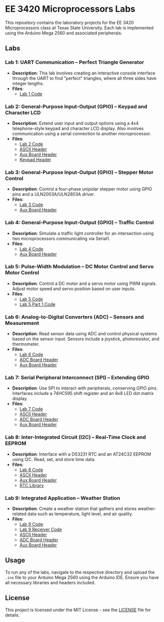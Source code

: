 # EE 3420 Microprocessors Labs

This repository contains the laboratory projects for the EE 3420 Microprocessors class at Texas State University. Each lab is implemented using the Arduino Mega 2560 and associated peripherals.

## Labs

### Lab 1: UART Communication – Perfect Triangle Generator

- **Description**: This lab involves creating an interactive console interface through the UART to find "perfect" triangles, where all three sides have integer lengths.
- **Files**:
  - [Lab 1 Code](./Labs/ee3420lab1/ee3420lab1.ino)

### Lab 2: General-Purpose Input-Output (GPIO) – Keypad and Character LCD

- **Description**: Extend user input and output options using a 4x4 telephone-style keypad and character LCD display. Also involves communication using a serial connection to another microprocessor.
- **Files**:
  - [Lab 2 Code](./Labs/ee3420lab2/ee3420lab2.ino)
  - [ASCII Header](./Labs/ee3420lab2/ASCII.h)
  - [Aux Board Header](./Labs/ee3420lab2/ee3420_mega_aux_board.h)
  - [Keypad Header](./Labs/ee3420lab2/Keypad.h)

### Lab 3: General-Purpose Input-Output (GPIO) – Stepper Motor Control

- **Description**: Control a four-phase unipolar stepper motor using GPIO pins and a ULN2003A/ULN2803A driver.
- **Files**:
  - [Lab 3 Code](./Labs/ee3420lab3/ee3420lab3.ino)
  - [Aux Board Header](./Labs/ee3420lab3/ee3420_mega_aux_board.h)

### Lab 4: General-Purpose Input-Output (GPIO) – Traffic Control

- **Description**: Simulate a traffic light controller for an intersection using two microprocessors communicating via Serial1.
- **Files**:
  - [Lab 4 Code](./Labs/ee3420lab4/ee3420lab4.ino)
  - [Aux Board Header](./Labs/ee3420lab4/ee3420_mega_aux_board.h)

### Lab 5: Pulse-Width Modulation – DC Motor Control and Servo Motor Control

- **Description**: Control a DC motor and a servo motor using PWM signals. Adjust motor speed and servo position based on user inputs.
- **Files**:
  - [Lab 5 Code](./Labs/ee3420lab5/ee3420lab5.ino)
  - [Lab 5 Part 1 Code](./Labs/ee3420lab5p1/ee3420lab5p1.ino)

### Lab 6: Analog-to-Digital Converters (ADC) – Sensors and Measurement

- **Description**: Read sensor data using ADC and control physical systems based on the sensor input. Sensors include a joystick, photoresistor, and thermometer.
- **Files**:
  - [Lab 6 Code](./Labs/ee3420lab6/ee3420lab6.ino)
  - [ADC Board Header](./Labs/ee3420lab6/ee3420_mega_adc_board.h)
  - [Aux Board Header](./Labs/ee3420lab6/ee3420_mega_aux_board.h)

### Lab 7: Serial Peripheral Interconnect (SPI) – Extending GPIO

- **Description**: Use SPI to interact with peripherals, conserving GPIO pins. Interfaces include a 74HC595 shift register and an 8x8 LED dot matrix display.
- **Files**:
  - [Lab 7 Code](./Labs/ee3420lab7/ee3420lab7.ino)
  - [ASCII Header](./Labs/ee3420lab7/ASCII.h)
  - [ADC Board Header](./Labs/ee3420lab7/ee3420_mega_adc_board.h)
  - [Aux Board Header](./Labs/ee3420lab7/ee3420_mega_aux_board.h)

### Lab 8: Inter-Integrated Circuit (I2C) – Real-Time Clock and EEPROM

- **Description**: Interface with a DS3231 RTC and an AT24C32 EEPROM using I2C. Read, set, and store time data.
- **Files**:
  - [Lab 8 Code](./Labs/ee3420lab8/ee3420lab8.ino)
  - [ASCII Header](./Labs/ee3420lab8/ASCII.h)
  - [Aux Board Header](./Labs/ee3420lab8/ee3420_mega_aux_board.h)
  - [RTC Library](./Labs/ee3420lab8/data/RTClib-2.1.1.zip)

### Lab 9: Integrated Application – Weather Station

- **Description**: Create a weather station that gathers and stores weather-related data such as temperature, light level, and air quality.
- **Files**:
  - [Lab 9 Code](./Labs/ee3420lab9/ee3420lab9.ino)
  - [Lab 9 Receiver Code](./Labs/ee3420lab9unoRecieve/ee3420lab9unoRecieve.ino)
  - [ASCII Header](./Labs/ee3420lab9/ASCII.h)
  - [ADC Board Header](./Labs/ee3420lab9/ee3420_mega_adc_board.h)
  - [Aux Board Header](./Labs/ee3420lab9/ee3420_mega_aux_board.h)

## Usage

To run any of the labs, navigate to the respective directory and upload the `.ino` file to your Arduino Mega 2560 using the Arduino IDE. Ensure you have all necessary libraries and headers included.

## License

This project is licensed under the MIT License - see the [LICENSE](LICENSE) file for details.
